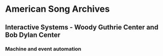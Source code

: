 # American Song Archives

## Interactive Systems - Woody Guthrie Center and Bob Dylan Center

### Machine and event automation
